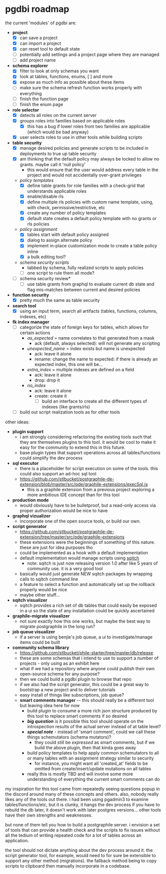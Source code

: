# pgdbi roadmap

the current 'modules' of pgdbi are:

- **project**
  - [X] can save a project
  - [X] can import a project
  - [X] can reset tool to default state
  - [ ] potentially add settings and a project page where they are managed
  - [ ] add project name
- **schema explorer**
  - [X] filter to look at only schemas you want
  - [X] look at tables, functions, enums, [ ] and more
  - [X] expose as much info as possible about these items
  - [ ] make sure the schema refresh function works properly with everything
  - [ ] finish the function page
  - [ ] finish the enum page
- **role selector**
  - [X] detects all roles on the current server
  - [X] groups roles into families based on applicable roles
    - [X] this has a bug if lower roles from two families are applicable (which would be bad anyway)
  - [X] user selects roles to use in other tools while building scripts
- **table security**
  - [X] manage desired policies and generate scripts to be included in deployments to true up table security
  - [X] am thinking that the default policy may always be locked to allow no grants.  maybe call it 'null policy'
    - this would ensure that the user would address every table in the project and would not accidentally over-grant privileges
  - *policy templates*
    - [X] define table grants for role families with a check-grid that understands applicable roles
    - [X] enable/disable rls
    - [X] define multiple rls policies with custom name template, using, with check, permissive/restrictive, etc
    - [X] create any number of policy templates
    - [X] default state creates a default policy template with no grants or rls policies
  - *policy assignment*
    - [X] tables start with default policy assigned
    - [X] dialog to assign alternate policy
    - [X] implement in-place customization mode to create a table policy inline
    - [X] a bulk editing tool?
  - *schema security scripts*
    - tabbed by schema, fully realized scripts to apply policies
    - [ ] one script to rule them all mode?
  - [ ] schema security review*
    - [ ] use table grants from graphql to evaluate current db state and flag mis-matches between current and desired policies
- **function security**
  - [X] pretty much the same as table security
- **search tool**
  - [X] using an input term, search all artifacts (tables, functions, columns, indexes, etc)
- **fk index manager**
  - [ ] categorize the state of foreign keys for tables, which allows for certain actions
    - *as_expected* = name correlates to that generated from a mask
      - ack (default, always selected): will not generate any scripting
    - *unexpected_name* = index exists but name is unexpected
      - ack: leave it alone
      - rename: change the name to expected: if there is already an expected index, this one will be...
    - *extra_index* = multiple indexes are defined on a field
      - ack: leave it alone
      - drop: drop it
    - *no_index*
      - ack: leave it alone
      - create: create it
        - [ ] build an interface to create all the different types of indexes (like grants/rls)
  - [ ] build out script realization tools as for other tools

other ideas:

- **plugin support**
  - i am strongly considering refactoring the existing tools such that they are themselves plugins to this tool.  it would be cool to make it easy for the community to extend this in this future.
  - base plugin types that support operations across all tables/functions could simplify the dev process
- **sql executor**
  - there is a placeholder for script execution on some of the tools.  this could also support an ad-hoc sql tool
  - https://github.com/stlbucket/postgraphile-de-extension/blob/master/src/pde/graphile-extensions/execSql.js
    - this is a graphile extension from a previous project exploring a more ambitious IDE concept than for this tool
- **production mode**
  - would obviously have to be bulletproof, but a read-only access via proper authorization would be nice to have
- **graphql vizualizer**
  - incorporate one of the open source tools, or build our own.
- **script generator**
  - https://github.com/stlbucket/postgraphile-de-extension/tree/master/src/pde/graphile-extensions
  - these extensions were the beginnings of something of this nature.  these are just for idea purposes tho
  - could be implemented as a hook with a default implementation
  - default implementation would manage scripts using <a href="https://sqitch.org/">sqitch</a>
    - note: sqitch is just now releasing version 1.0 after like 5 years of community use.  it is a very good tool
  - basically would just generate NEW sqitch packages by wrapping calls to sqitch command line
  - a feature to select a function and automatically set up the rollback properly would be nice
  - maybe other stuff...
- **sqitch visualizer**
  - sqitch provides a rich set of db tables that could easily be exposed in a ui so the state of any installation could be quickly ascertained
- **graphile-migrate visualizer**
  - not sure exactly how this one works, but maybe the best way to migrate postgraphile in the long run?
- **job queue visualizer**
  - if a server is using benjie's job queue, a ui to investigate/manage items could be built
- **community schema library**
  - https://github.com/stlbucket/phile-starter/tree/master/db/release
  - these are some schemas that i intend to use to support a number of projects - only using as an exhibit here
  - what if we had a repository where anyone could publish their own open-source schema for any purpose?
  - then we could build a pgdbi plugin to browse that repo
  - if we also had the script generator, this could be a great way to bootstrap a new project and to deliver tutorials
  - easy install of things like subscriptions, job queue?
  - **smart comments manager**  --  this should really be a different tool but leaving idea here for now
    - build plugin to consume a more rich json structure produced by this tool to replace smart comments if so desired
    - ***big question*** is it possible this tool should operate on the introspection results of the actual server instead of at table level?
    - ***special note*** - instead of 'smart comment', could we call these things schemutators (schema mutators)?
      - they could still be *expressed* as smart comments, but if we build the above plugin, then that kinda goes away
    - build policy templates to help apply common schemutators to all or many tables with an assignment strategy similar to security
      - for instance, you might want all 'created_at' fields to be omitted from create/insert/update mutations on all tables
    - really this is mostly TBD and will involve some more understanding of everything the current smart comments can do


my inspiration for this tool came from repeatedly seeing questions popup in the discord around many of these concepts and others.  also, nobody really likes any of the tools out there.  i had been using pgadmin3 to examine tables/functions/etc, but it is clunky, it hangs the dev process if you have to rebuild the db later, it doesn't work with later postgres versions...  other tools have their own strengths and weaknesses.

but none of them tell you how to build a postgraphile server.  i envision a set of tools that can provide a health check and the scripts to fix issues without all the tedium of writing repeated code for a lot of tables across an application.

the tool should not dictate anything about the dev process around it.  the script generator tool, for example, would need to for sure be extensible to support any other method (migrations).  the fallback method being to copy scripts to clipboard then manually incorporate in a codebase.